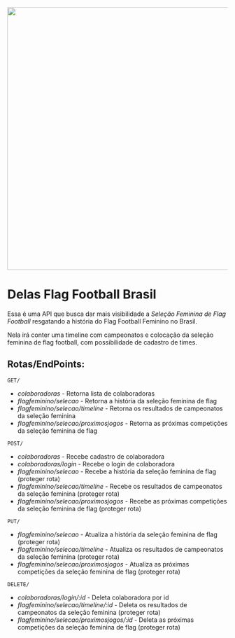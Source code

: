 <div align="center">
<img src="https://user-images.githubusercontent.com/82970341/178192797-8f9be18c-8328-4bc7-800e-536daa78af10.jpg" width="600px"/>
</div>

# Delas Flag Football Brasil

Essa é uma API que busca dar mais visibilidade a *Seleção Feminina de Flag Football* resgatando a história do Flag Football Feminino no Brasil. 

Nela irá conter uma timeline com campeonatos e colocação da seleção feminina de flag football, com possibilidade de cadastro de times.

## Rotas/EndPoints:

``GET/`` 
- *colaboradoras* - Retorna lista de colaboradoras
- *flagfeminino/selecao* - Retorna a história da seleção feminina de flag
- *flagfeminino/selecao/timeline* - Retorna os resultados de campeonatos da seleção feminina
- *flagfeminino/selecao/proximosjogos* - Retorna as próximas competições da seleção feminina de flag

``POST/``
- *colaboradoras* - Recebe cadastro de colaboradora
- *colaboradoras/login* - Recebe o login de colaboradora
- *flagfeminino/selecao* - Recebe a história da seleção feminina de flag (proteger rota)
- *flagfeminino/selecao/timeline* - Recebe os resultados de campeonatos da seleção feminina (proteger rota)
- *flagfeminino/selecao/proximosjogos* - Recebe as próximas competições da seleção feminina de flag (proteger rota)

``PUT/``
- *flagfeminino/selecao* - Atualiza  a história da seleção feminina de flag (proteger rota)
- *flagfeminino/selecao/timeline* - Atualiza os resultados de campeonatos da seleção feminina (proteger rota)
- *flagfeminino/selecao/proximosjogos* - Atualiza  as próximas competições da seleção feminina de flag (proteger rota)


``DELETE/``
- *colaboradoras/login/:id* - Deleta colaboradora por id
- *flagfeminino/selecao/timeline/:id* - Deleta os resultados de campeonatos da seleção feminina (proteger rota)
- *flagfeminino/selecao/proximosjogos/:id* -  Deleta  as próximas competições da seleção feminina de flag (proteger rota)
